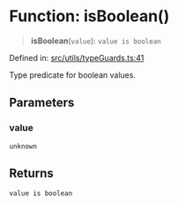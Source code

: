 # Function: isBoolean()

> **isBoolean**(`value`): `value is boolean`

Defined in: [src/utils/typeGuards.ts:41](https://github.com/Nick2bad4u/Uptime-Watcher/blob/3cce0c3b352c8390536ca3c7399ece50a05faf18/src/utils/typeGuards.ts#L41)

Type predicate for boolean values.

## Parameters

### value

`unknown`

## Returns

`value is boolean`
